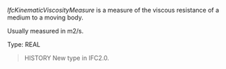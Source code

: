 _IfcKinematicViscosityMeasure_ is a measure of the viscous resistance of a medium to a moving body.

<!-- end of short definition -->


Usually measured in m2/s.

Type: REAL

> HISTORY New type in IFC2.0.
